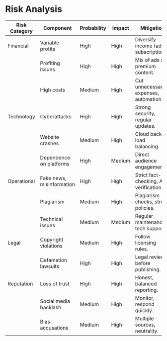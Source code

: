 # Risk Analysis

| Risk Category  | Component               | Probability | Impact | Mitigation |
|---------------|------------------------|------------|--------|------------|
| Financial     | Variable profits       | High       | High   | Diversify income (ads, subscriptions). |
|    | Profiting issues       | High       | High   | Mix of ads and premium content. |
|   | High costs             | Medium     | High   | Cut unnecessary expenses, automation. |
| Technology    | Cyberattacks           | High       | High   | Strong security, regular updates. |
|  | Website crashes        | Medium     | High   | Cloud backup, load balancing. |
|  | Dependence on platforms| High       | Medium | Direct audience engagement. |
| Operational   | Fake news, misinformation | High  | High   | Strict fact-checking, AI verification. |
|   | Plagiarism             | Medium     | High   | Plagiarism checks, strong policies. |
|    | Technical issues       | Medium     | Medium | Regular maintenance, tech support. |
| Legal        | Copyright violations   | Medium     | High   | Follow licensing rules. |
|    | Defamation lawsuits    | High       | High   | Legal review before publishing. |
| Reputation   | Loss of trust          | High       | High   | Honest, balanced reporting. |
|  | Social media backlash  | Medium     | High   | Monitor, respond quickly. |
|   | Bias accusations       | Medium     | High   | Multiple sources, neutrality. |
